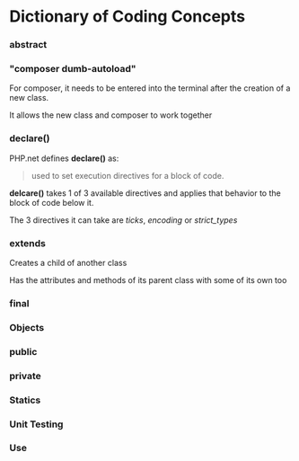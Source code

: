 # Dictionary of Coding Concepts

### abstract

### "composer dumb-autoload"

For composer, it needs to be entered into the terminal after the creation of a new class.

It allows the new class and composer to work together

### declare()

PHP.net defines **declare()** as:

> used to set execution directives for a block of code.

**delcare()** takes 1 of 3 available directives and applies that behavior to the block of code below it.

The 3 directives it can take are *ticks*, *encoding* or *strict_types*

### extends

Creates a child of another class

Has the attributes and methods of its parent class with some of its own too

### final

### Objects

### public

### private

### Statics

### Unit Testing

### Use
